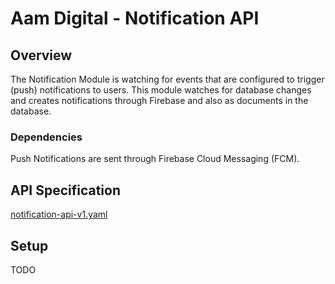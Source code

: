 # Aam Digital - Notification API

## Overview

The Notification Module is watching for events that are configured to trigger (push) notifications to users.
This module watches for database changes and creates notifications through Firebase and also as documents in the database.

### Dependencies

Push Notifications are sent through Firebase Cloud Messaging (FCM).

## API Specification

[notification-api-v1.yaml](../api-specs/notification-api-v1.yaml)

## Setup

TODO